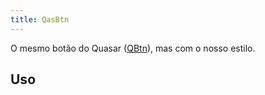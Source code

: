 ```yaml
---
title: QasBtn
---
```


O mesmo botão do Quasar ([QBtn](https://v2.quasar.dev/vue-components/button)), mas com o nosso estilo.

<doc-api file="btn/QasBtn" name="QasBtn" />

## Uso

<doc-example file="QasBtn/Basic" title="Básico" />
